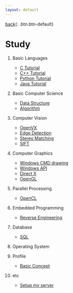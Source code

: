 ```yaml
---
layout: default
---
```

[back](../){: .btn.btn-default}

# Study

1. Basic Languages
	- [C Tutorial](./)
	- [C++ Tutorial](./)
	- [Python Tutorial](./)
	- [Java Tutorial](./)

1. Basic Computer Science
	- [Data Structure](./)
	- [Algorithm](./)

1. Computer Vision
	- [OpenVX](./)
	- [Edge Detection](./)
	- [Stereo Matching](./)
	- [SIFT](./)

1. Computer Graphics
	- [Windows CMD drawing](./)
	- [Windows API](./)
	- [Direct X](./)
	- [OpenGL](./)

1. Parallel Processing
	- [OpenCL](./)

1. Embedded Programming 
	- [Reverse Engineering](./)

1. Database
	- [SQL](./)

1. Operating System
	
1. Profile
	- [Basic Concept](./)

1. etc
	- [Setup my server](./etc/sms)